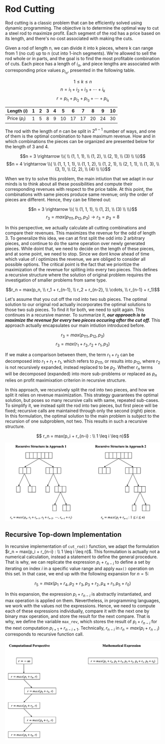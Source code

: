 # Rod Cutting

Rod cutting is a classic problem that can be efficiently solved using dynamic programming. The objective is to determine the optimal way to cut a steel rod to maximize profit. Each segment of the rod has a price based on its length, and there's no cost associated with making the cuts.

Given a rod of length n, we can divide it into k pieces, where k can range from 1 (no cut) up to n (cut into 1-inch segments). We're allowed to sell the rod whole or in parts, and the goal is to find the most profitable combination of cuts. Each piece has a length of $i_\alpha$, and piece lengths are associated with corresponding price values $p_{i_\alpha}$, presented in the following table. 

$$ 1 \leq k \leq n $$
$$ n = i_1 + i_2 + i_3 + \cdots + i_k $$
$$ r = p_{i_1} + p_{i_2} + p_{i_3} + \cdots + p_{i_k} $$
<div align="center">

| Length ($i$) | 1 | 2 | 3 | 4 | 5  | 6  | 7  | 8  | 9  | 10 |
|------------|---|---|---|---|----|----|----|----|----|----|
| Price ($p_i$) | 1 | 5 | 8 | 9 | 10 | 17 | 17 | 20 | 24 | 30 |

</div>

The rod with the length of $n$ can be split in $2^{n - 1}$ number of ways, and one of them is the optimal combination to have maximum revenue. How and in which combinations the pieces can be organized are presented below for the length of $3$ and $4$. 

$$n = 3 \rightarrow \\{ \\ (1, 1, 1), \\ (1, 2), \\ (2, 1), \\ (3) \\ \\}$$
$$n = 4 \rightarrow \\{ \\ (1, 1, 1, 1), \\ (1, 1, 2), \\ (1, 2, 1), \\ (2, 1, 1), \\ (1, 3), \\ (3, 1), \\ (2, 2), \\ (4) \\ \\}$$


When we try to solve this problem, the main intiution that we adapt in our minds is to think about all these possibilities and compute their corresponding revenues with respect to the price table. At this point, the combinations with same pieces produce same revenue; only the order of pieces are different. Hence, they can be filtered out:

$$n = 3 \rightarrow \\{ \\ (1, 1, 1), \\ (1, 2), \\ (3) \\ \\}$$
$$r_3 = max(p_{111}, p_{12}, p_3) \rightarrow r_3 = p_3 = 8$$

In this perspective, we actually calculate all cutting combinations and compare their revenues. This maximizes the revenue for the odd of length $3$. To generalize this idea, we can at first split the odd into $2$ arbitrary pieces, and continue to do the same operation over newly generated pieces. While doint that, we need to decide on the length of these pieces, and at some point, we need to stop. Since we dont know ahead of time which value of $i$ optimizes the revenue, we are obliged to consider all possible options. The critical point is the fact that we prioritize the maximization of the revenue for spliting into every two pieces. This defines a recursive structure where the solution of original problem requires the investigation of smaller problems from same type. 

$$r_n = max(p_n, \\ r_1 + r_{n-1}, \\ r_2 + r_{n-2}, \\ \cdots, \\ r_{n-1} + r_1)$$

Let's assume that you cut off the rod into two sub pieces. The optimal solution to our original rod actually incorporates the optimal solutions to those two sub pieces. To find it for both, we need to split again. This continues in a recursive manner. To summarize it, ***our approach is to maximize the revenue for every two pieces occuring after the cut off.*** This approach actually encapsulates our main intiution introduced before.

$$r_3 = max(p_{111}, p_{12}, p_3)$$
$$r_3 = max(r_1 + r_2, r_2 + r_1, p_3)$$

If we make a comparison between them, the term $r_1 + r_2$ can be decomposed into $r_1 + r_1 + r_1$, which refers to $p_{111}$, or results into $p_{12}$, where $r_2$ is not recursively expanded, instead replaced to be $p_2$. Whether $r_n$ terms will be decomposed (expanded) into more sub-problems or replaced as $p_n$ relies on profit maximixation criterion in recursive structure. 

In this approach, we recursively split the rod into two pieces, and how we split it relies on revenue maximization. This strategy guarantees the optimal solution, but poses so many recursive calls with same, repeated sub-cases. To simplify it, we instead split the rod into two pieces, but first piece will be fixed; recursive calls are maintained through only the second (right) piece. In this formulation, the optimal solution to the main problem is subject to the recursion of one subproblem, not two. This results in such a recursive structure. 

$$ r_n = max(p_i + r_{n-i} : \\ 1 \leq i \leq n)$$

<p align="center">
  <img src="https://github.com/GoktugGuvercin/Rod-Cutting/blob/main/images/recursive_approaches.png" width="700" title="Recursive Structures">
</p>

## Recursive Top-down Implementation

In recursive implementation of `cut_rod()` function, we adapt the formulation $r_n = max(p_i + r_{n-i} : \\ 1 \leq i \leq n)$. This formulation is actually not a numerical calculation, instead a statement to define the general procedure. That is why, we can replicate the expression $p_i + r_{n - i}$ to define a set by iterating on index $i$ in a specific value range and apply `max()` operation on this set. In that case, we end up with the following expansion for $n = 5$:

$$ r_5 = max(p_1 + r_4, p_2 + r_3, p_3 + r_2, p_4 + r_1, p_5 + r_0)$$

In this expansion, the expression $p_i + r_{n-i}$ is abstractly instantiated, and max operation is applied on them. Nevertheless, in programming languages, we work with the values not the expressions. Hence, we need to compute each of these expressions individually, compare it with the next one by binary max operation, and store the result for the next compare. That is why, we define the variable `max_rev`, which stores the result of $p_i + r_{n-i}$ for the next computation $p_{i+1} + r_{n-i+1}$. Technically, $r_{n-i}$ in $r_n = max(p_i + r_{n-i})$ corresponds to recursive function call. 

<p align="center">
  <img src="https://github.com/GoktugGuvercin/Rod-Cutting/blob/main/images/implementation.png" width="700" title="Top-down Implementation">
</p>



